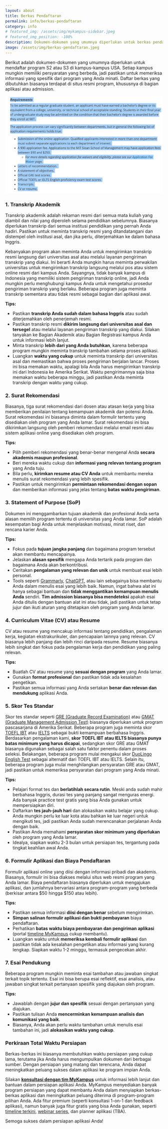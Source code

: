 ```yaml
---
layout: about
title: Berkas Pendaftaran
permalink: info/berkas-pendaftaran
category: info
# featured_img: /assets/img/mykampus-sidebar.jpeg
# featured_img_position: -100%
description: Dokumen-dokumen yang umumnya diperlukan untuk berkas pendaftaran S2 (Master) atau S3 (PhD) di Amerika Serikat beserta tips dan perkiraan waktu persiapan.
image: /assets/img/berkas-pendaftaran.jpeg
---
```


Berikut adalah dokumen-dokumen yang umumnya diperlukan untuk mendaftar program S2 atau S3 di kampus-kampus USA. Setiap kampus mungkin memiliki persyaratan yang berbeda, jadi pastikan untuk memeriksa informasi yang spesifik dari program yang Anda minati. Daftar berkas yang dibutuhkan biasanya terdapat di situs resmi program, khususnya di bagian aplikasi atau admission.

![contoh-syarat-pendaftaran-MIT](/assets/img/syarat-pendaftaran.png)

### 1. **Transkrip Akademik**
Transkrip akademik adalah rekaman resmi dari semua mata kuliah yang diambil dan nilai yang diperoleh selama pendidikan sebelumnya. Biasanya diperlukan transkrip dari semua institusi pendidikan yang pernah Anda hadiri. Pastikan untuk meminta transkrip resmi yang ditandatangani dan distempel oleh institusi asal, dan jika perlu, diterjemahkan ke dalam bahasa Inggris. 

Kebanyakan program akan meminta Anda untuk mengirimkan transkrip resmi langsung dari universitas asal atau melalui layanan pengiriman transkrip yang diakui. Ini berarti Anda mungkin harus meminta perwakilan universitas untuk mengirimkan transkrip langsung melalui pos atau sistem online resmi dari kampus Anda. Sayangnya, tidak banyak kampus di Indonesia yang memiliki sistem pengiriman transkrip online, jadi Anda mungkin perlu menghubungi kampus Anda untuk mengetahui prosedur pengiriman transkrip yang berlaku. Beberapa program juga meminta transkrip sementara atau tidak resmi sebagai bagian dari aplikasi awal.

**Tips:**
- Pastikan **transkrip Anda sudah dalam bahasa Inggris** atau sudah diterjemahkan oleh penerjemah resmi.
- Pastikan transkrip resmi **dikirim langsung dari universitas asal dan tersegel** atau melalui layanan pengiriman transkrip yang diakui. Silakan tanyakan ke Bagian Akademik atau Bagian Registrasi kampus Anda untuk informasi lebih lanjut.
- Minta transkrip **lebih dari yang Anda butuhkan**, karena beberapa program mungkin meminta transkrip tambahan selama proses aplikasi.
- Luangkan **waktu yang cukup** untuk meminta transkrip dari universitas asal dan memastikan bahwa proses pengiriman berjalan lancar. Proses ini bisa memakan waktu, apalagi bila Anda harus mengirimkan transkrip ini dari Indonesia ke Amerika Serikat. Waktu pengirimannya saja bisa memakan waktu beberapa minggu, jadi pastikan Anda meminta transkrip dengan waktu yang cukup.

### 2. **Surat Rekomendasi**
Biasanya, tiga surat rekomendasi dari dosen atau atasan kerja yang bisa memberikan penilaian tentang kemampuan akademik dan potensi Anda. Surat rekomendasi ini biasanya diminta dalam formulir tertentu yang disediakan oleh program yang Anda lamar. Surat rekomendasi ini bisa dikirimkan langsung oleh pemberi rekomendasi melalui email resmi atau sistem aplikasi online yang disediakan oleh program.

**Tips:**
- Pilih pemberi rekomendasi yang benar-benar mengenal Anda **secara akademis maupun profesional**.
- Beri mereka waktu cukup dan **informasi yang relevan tentang program** yang Anda tuju.
- Bila perlu, **kirimkan resume atau CV Anda** untuk membantu mereka menulis surat rekomendasi yang lebih spesifik.
- Pastikan untuk mengirimkan **permintaan rekomendasi dengan sopan** dan memberikan informasi yang jelas tentang **batas waktu pengiriman**.


### 3. **Statement of Purpose (SoP)**
Dokumen ini menggambarkan tujuan akademik dan profesional Anda serta alasan memilih program tertentu di universitas yang Anda lamar. SoP adalah kesempatan bagi Anda untuk menjelaskan motivasi, minat riset, dan rencana karier Anda.

**Tips:**
- Fokus pada **tujuan jangka panjang** dan bagaimana program tersebut akan membantu mencapainya.
- Jelaskan **alasan spesifik** mengapa Anda tertarik pada program dan bagaimana Anda akan berkontribusi.
- Ceritakan **pengalaman yang relevan dan unik** untuk membuat esai lebih personal.
- Tools seperti [Grammarly](https://www.grammarly.com/), [ChatGPT](https://openai.com/chatgpt/), atau lain sebagainya bisa membantu Anda dalam menulis esai yang lebih baik. Namun, ingat bahwa alat ini hanya sebagai bantuan dan **tidak menggantikan kemampuan menulis Anda** sendiri. **Tim admission biasanya bisa mendeteksi** apakah esai Anda ditulis dengan bantuan alat ini atau tidak, jadi pastikan untuk tetap jujur dan ikuti aturan yang ditetapkan oleh program yang Anda lamar.


### 4. **Curriculum Vitae (CV) atau Resume**
CV atau resume yang mencakup informasi tentang pendidikan, pengalaman kerja, kegiatan ekstrakurikuler, dan pencapaian lainnya yang relevan. CV biasanya lebih panjang dan lebih rinci daripada resume. Resume biasanya lebih singkat dan fokus pada pengalaman kerja dan pendidikan yang paling relevan. 

**Tips:**
- Buatlah CV atau resume yang **sesuai dengan program** yang Anda lamar.
- Gunakan **format profesional** dan pastikan tidak ada kesalahan pengetikan.
- Pastikan semua informasi yang Anda sertakan **benar dan relevan dan mendukung** aplikasi Anda.


### 5. **Skor Tes Standar**
Skor tes standar seperti [GRE (Graduate Record Examination)](https://www.ets.org/gre.html) atau [GMAT (Graduate Management Admission Test)](https://www.mba.com/exams/gmat-exam) biasanya diperlukan untuk program pascasarjana di Amerika Serikat. Beberapa program juga meminta skor [TOEFL IBT](https://www.ets.org/toefl.html) atau [IELTS](https://ielts.org/) sebagai bukti kemampuan berbahasa Inggris. Berdasarkan pengalaman kami, **skor TOEFL IBT atau IELTS biasanya punya batas minimum yang harus dicapai**, sedangkan skor GRE atau GMAT biasanya digunakan sebagai salah satu faktor penentu dalam proses seleksi. Belakangan, beberapa program mulai mengakui skor [DuoLingo English Test](https://englishtest.duolingo.com/) sebagai alternatif dari TOEFL IBT  atau IELTS. Selain itu, beberapa program juga mulai menghilangkan persyaratan GRE atau GMAT, jadi pastikan untuk memeriksa persyaratan dari program yang Anda minati.

**Tips:**
- Pelajari format tes dan **berlatihlah secara rutin**. Meski anda sudah mahir berbahasa Inggris, durasi tes yang panjang sangat menguras energi. Ada banyak practice test gratis yang bisa Anda gunakan untuk mempersiapkan diri. 
- Daftarkan **tes jauh-jauh hari** dan alokasikan waktu belajar yang cukup. Anda mungkin perlu ke luar kota atau bahkan ke luar negeri untuk mengikuti tes, jadi pastikan Anda sudah merencanakan perjalanan Anda dengan baik.
- Pastikan Anda memahami **persyaratan skor minimum yang diperlukan** oleh program yang Anda lamar.
- Idealya, siapkan waktu 2-3 bulan untuk persiapan tes, tergantung pada tingkat keahlian awal Anda.

### 6. **Formulir Aplikasi dan Biaya Pendaftaran**
Formulir aplikasi online yang diisi dengan informasi pribadi dan akademis. Biasanya, formulir ini bisa diakses melalui situs web resmi program yang Anda lamar. Biaya pendaftaran biasanya diperlukan untuk mengajukan aplikasi, dan jumlahnya bervariasi antara program-program yang berbeda (berkisar antara $50 hingga $150 atau lebih).

**Tips:**
- Pastikan semua informasi **diisi dengan benar** sebelum mengirimkan.
- **Simpan salinan formulir aplikasi dan bukti pembayaran** biaya pendaftaran.
- Perhatikan **batas waktu biaya pembayaran dan pengiriman aplikasi** (portal [timeline MyKampus](../timeline) cukup membantu).
- Luangkan waktu untuk **memeriksa kembali formulir aplikasi** dan pastikan tidak ada kesalahan pengetikan atau informasi yang kurang lengkap. Siapkan waktu 1-2 minggu, termasuk pengecekan akhir.

### 7. **Esai Pendukung**
Beberapa program mungkin meminta esai tambahan atau jawaban singkat terkait topik tertentu. Esai ini bisa berupa esai reflektif, esai analisis, atau jawaban singkat terkait pertanyaan spesifik yang diajukan oleh program. 

**Tips:**
- Jawablah dengan **jujur dan spesifik** sesuai dengan pertanyaan yang diajukan.
- Pastikan tulisan Anda **mencerminkan kemampuan analisis dan komunikasi yang baik**.
- Biasanya, Anda akan perlu waktu tambahan untuk menulis esai tambahan ini, jadi **alokasikan waktu yang cukup**.

### Perkiraan Total Waktu Persiapan
Berkas-berkas ini biasanya membutuhkan waktu persiapan yang cukup lama, terutama jika Anda harus mengumpulkan dokumen dari berbagai sumber. Dengan persiapan yang matang dan terencana, Anda dapat meningkatkan peluang sukses dalam aplikasi ke program impian Anda. 

Silakan **[konsultasi dengan tim MyKampus](../kontak)** untuk informasi lebih lanjut dan bantuan dalam persiapan aplikasi Anda. MyKampus menyediakan banyak program persiapan yang dapat membantu Anda dalam menyiapkan berkas-berkas aplikasi dan meningkatkan peluang diterima di program-program pilihan Anda. Ada fitur premium (seperti konsultasi 1-on-1 dan feedback aplikasi), namun banyak juga fitur gratis yang bisa Anda gunakan, seperti [timeline terkini](../timeline), [webinar series](../events), dan planner aplikasi (TBA). 

Semoga sukses dalam persiapan aplikasi Anda!